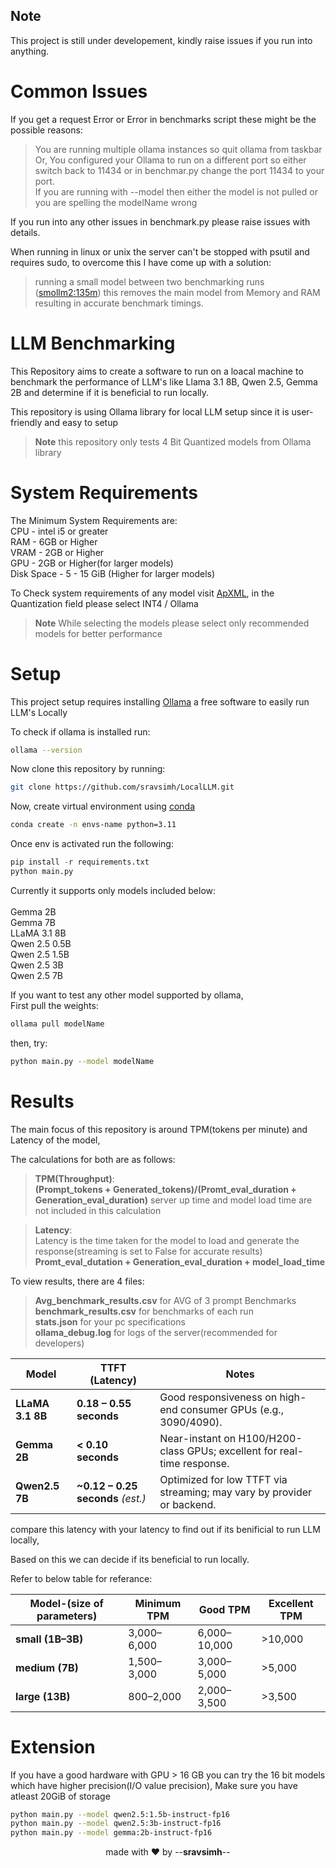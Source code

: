 ## Note
This project is still under developement, kindly raise issues if you run into anything.

# Common Issues

If you get a request Error or Error in benchmarks script these might be the possible reasons:
>You are running multiple ollama instances so quit ollama from taskbar<br>
>Or, You configured your Ollama to run on a different port so either switch back to 11434 or in benchmar.py change the port 11434 to your port.<br>
>If you are running with --model then either the model is not pulled or you are spelling the modelName wrong

If you run into any other issues in benchmark.py please raise issues with details.

When running in linux or unix the server can't be stopped with psutil and requires sudo, to overcome this I have come up with a solution:
>running a small model between two benchmarking runs ([smollm2:135m](https://ollama.com/library/smollm2)) this removes the main model from Memory and RAM resulting in accurate benchmark timings.


# LLM Benchmarking
This Repository aims to create a software to run on a loacal machine to benchmark the performance of LLM's like Llama 3.1 8B, Qwen 2.5, Gemma 2B and determine if it is beneficial to run locally.

This repository is using Ollama library for local LLM setup since it is user-friendly and easy to setup

>**Note** this repository only tests 4 Bit Quantized models from Ollama library

# System Requirements

The Minimum System Requirements are:<br>
CPU - intel i5 or greater<br>
RAM - 6GB or Higher<br>
VRAM - 2GB or Higher<br>
GPU - 2GB or Higher(for larger models)<br>
Disk Space - 5 - 15 GiB (Higher for larger models)<br>

To Check system requirements of any model visit [ApXML](https://apxml.com/models), in the Quantization field please select INT4 / Ollama

>**Note**
While selecting the models please select only recommended models for better performance


# Setup
This project setup requires installing [Ollama](https://ollama.com/) a free software to easily run LLM's Locally

To check if ollama is installed run:
```bash
ollama --version
```

Now clone this repository by running:<br>
```bash
git clone https://github.com/sravsimh/LocalLLM.git
```
Now, create virtual environment using [conda](https://www.anaconda.com/docs/getting-started/miniconda/main) 
```bash
conda create -n envs-name python=3.11
```

Once env is activated run the following:
```python
pip install -r requirements.txt
python main.py
```
Currently it supports only models included below:<br>
<br>
Gemma 2B <br>
Gemma 7B <br>
LLaMA 3.1 8B <br>
Qwen 2.5 0.5B <br>
Qwen 2.5 1.5B <br>
Qwen 2.5 3B <br>
Qwen 2.5 7B <br>

If you want to test any other model supported by ollama,<br>
First pull the weights:
```bash
ollama pull modelName
```

then, try:
```bash
python main.py --model modelName
```
# Results
The main focus of this repository is around TPM(tokens per minute) and Latency of the model,

The calculations for both are as follows:
>**TPM(Throughput)**:<br> 
**(Prompt_tokens + Generated_tokens)/(Promt_eval_duration + Generation_eval_duration)** server up time and model load time are not included in this calculation

>**Latency**:<br>
Latency is the time taken for the model to load and generate the response(streaming is set to False for accurate results) **Promt_eval_dutation + Generation_eval_duration + model_load_time**

To view results, there are 4 files:
>**Avg_benchmark_results.csv** for AVG of 3 prompt Benchmarks<br>
>**benchmark_results.csv** for benchmarks of each run<br>
>**stats.json** for your pc specifications<br>
>**ollama_debug.log** for logs of the server(recommended for developers)<br>

| **Model**        | **TTFT (Latency)**                 | **Notes**                                                               |
| ---------------- | ---------------------------------- | ----------------------------------------------------------------------- |
| **LLaMA 3.1 8B** | **0.18 – 0.55 seconds**            | Good responsiveness on high-end consumer GPUs (e.g., 3090/4090).        |
| **Gemma 2B**     | **< 0.10 seconds**                 | Near-instant on H100/H200-class GPUs; excellent for real-time response. |
| **Qwen2.5 7B**   | **\~0.12 – 0.25 seconds** *(est.)* | Optimized for low TTFT via streaming; may vary by provider or backend.  |


compare this latency with your latency to find out if its benificial to run LLM locally,

Based on this we can decide if its beneficial to run locally.

Refer to below table for referance:

| Model-(size of parameters)| Minimum TPM    | Good   TPM   | Excellent TPM |
| ------------------------  | -------------- | ------------ | ------------- |
| **small (1B–3B)**         | 3,000–6,000    | 6,000–10,000 | >10,000       |
| **medium (7B)**           | 1,500–3,000    | 3,000–5,000  | >5,000        |
| **large (13B)**           | 800–2,000      | 2,000–3,500  | >3,500        |


# Extension
If you have a good hardware with GPU > 16 GB you can try the 16 bit models which have higher precision(I/O value precision), Make sure you have atleast 20GiB of storage
```bash
python main.py --model qwen2.5:1.5b-instruct-fp16
python main.py --model qwen2.5:3b-instruct-fp16
python main.py --model gemma:2b-instruct-fp16
```

<p align="center">made with ❤️ by --<strong>sravsimh</strong>--</p>


